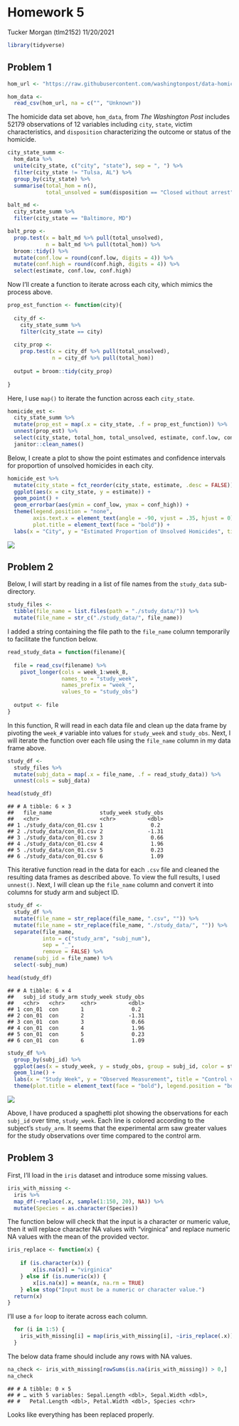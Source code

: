 Homework 5
================
Tucker Morgan (tlm2152)
11/20/2021

``` r
library(tidyverse)
```

## Problem 1

``` r
hom_url <- "https://raw.githubusercontent.com/washingtonpost/data-homicides/master/homicide-data.csv"

hom_data <- 
  read_csv(hom_url, na = c("", "Unknown"))
```

The homicide data set above, `hom_data`, from *The Washington Post*
includes 52179 observations of 12 variables including `city`, `state`,
victim characteristics, and `disposition` characterizing the outcome or
status of the homicide.

``` r
city_state_summ <- 
  hom_data %>% 
  unite(city_state, c("city", "state"), sep = ", ") %>% 
  filter(city_state != "Tulsa, AL") %>% 
  group_by(city_state) %>% 
  summarise(total_hom = n(),
            total_unsolved = sum(disposition == "Closed without arrest" | disposition == "Open/No arrest"))
```

``` r
balt_md <- 
  city_state_summ %>% 
  filter(city_state == "Baltimore, MD") 

balt_prop <- 
  prop.test(x = balt_md %>% pull(total_unsolved),
            n = balt_md %>% pull(total_hom)) %>% 
  broom::tidy() %>% 
  mutate(conf.low = round(conf.low, digits = 4)) %>% 
  mutate(conf.high = round(conf.high, digits = 4)) %>% 
  select(estimate, conf.low, conf.high)
```

Now I’ll create a function to iterate across each city, which mimics the
process above.

``` r
prop_est_function <- function(city){
  
  city_df <- 
    city_state_summ %>% 
    filter(city_state == city)
  
  city_prop <- 
    prop.test(x = city_df %>% pull(total_unsolved),
              n = city_df %>% pull(total_hom))
  
  output = broom::tidy(city_prop)
  
}
```

Here, I use `map()` to iterate the function across each `city_state`.

``` r
homicide_est <- 
  city_state_summ %>%  
  mutate(prop_est = map(.x = city_state, .f = prop_est_function)) %>% 
  unnest(prop_est) %>% 
  select(city_state, total_hom, total_unsolved, estimate, conf.low, conf.high) %>% 
  janitor::clean_names()
```

Below, I create a plot to show the point estimates and confidence
intervals for proportion of unsolved homicides in each city.

``` r
homicide_est %>% 
  mutate(city_state = fct_reorder(city_state, estimate, .desc = FALSE)) %>% 
  ggplot(aes(x = city_state, y = estimate)) +
  geom_point() +
  geom_errorbar(aes(ymin = conf_low, ymax = conf_high)) +
  theme(legend.position = "none",
        axis.text.x = element_text(angle = -90, vjust = .35, hjust = 0),
        plot.title = element_text(face = "bold")) +
  labs(x = "City", y = "Estimated Proportion of Unsolved Homicides", title = "Estimates of Unsolved Homicide Proportions in 50 US Cities")
```

![](p8105_hw5_tlm2152_files/figure-gfm/city%20state%20plot-1.png)<!-- -->

## Problem 2

Below, I will start by reading in a list of file names from the
`study_data` sub-directory.

``` r
study_files <- 
  tibble(file_name = list.files(path = "./study_data/")) %>% 
  mutate(file_name = str_c("./study_data/", file_name))
```

I added a string containing the file path to the `file_name` column
temporarily to facilitate the function below.

``` r
read_study_data = function(filename){
  
  file = read_csv(filename) %>% 
    pivot_longer(cols = week_1:week_8,
                 names_to = "study_week",
                 names_prefix = "week_",
                 values_to = "study_obs")
  
  output <- file
}
```

In this function, R will read in each data file and clean up the data
frame by pivoting the `week_#` variable into values for `study_week` and
`study_obs`. Next, I will iterate the function over each file using the
`file_name` column in my data frame above.

``` r
study_df <- 
  study_files %>% 
  mutate(subj_data = map(.x = file_name, .f = read_study_data)) %>% 
  unnest(cols = subj_data)

head(study_df)
```

    ## # A tibble: 6 × 3
    ##   file_name               study_week study_obs
    ##   <chr>                   <chr>          <dbl>
    ## 1 ./study_data/con_01.csv 1               0.2 
    ## 2 ./study_data/con_01.csv 2              -1.31
    ## 3 ./study_data/con_01.csv 3               0.66
    ## 4 ./study_data/con_01.csv 4               1.96
    ## 5 ./study_data/con_01.csv 5               0.23
    ## 6 ./study_data/con_01.csv 6               1.09

This iterative function read in the data for each `.csv` file and
cleaned the resulting data frames as described above. To view the full
results, I used `unnest()`. Next, I will clean up the `file_name` column
and convert it into columns for study arm and subject ID.

``` r
study_df <- 
  study_df %>% 
  mutate(file_name = str_replace(file_name, ".csv", "")) %>% 
  mutate(file_name = str_replace(file_name, "./study_data/", "")) %>% 
  separate(file_name,
           into = c("study_arm", "subj_num"),
           sep = "_",
           remove = FALSE) %>% 
  rename(subj_id = file_name) %>% 
  select(-subj_num)

head(study_df)
```

    ## # A tibble: 6 × 4
    ##   subj_id study_arm study_week study_obs
    ##   <chr>   <chr>     <chr>          <dbl>
    ## 1 con_01  con       1               0.2 
    ## 2 con_01  con       2              -1.31
    ## 3 con_01  con       3               0.66
    ## 4 con_01  con       4               1.96
    ## 5 con_01  con       5               0.23
    ## 6 con_01  con       6               1.09

``` r
study_df %>% 
  group_by(subj_id) %>% 
  ggplot(aes(x = study_week, y = study_obs, group = subj_id, color = study_arm)) +
  geom_line() +
  labs(x = "Study Week", y = "Observed Measurement", title = "Control vs. Experimental Arm", color = "Study Arm") +
  theme(plot.title = element_text(face = "bold"), legend.position = "bottom")
```

![](p8105_hw5_tlm2152_files/figure-gfm/study%20spaghetti%20plot-1.png)<!-- -->

Above, I have produced a spaghetti plot showing the observations for
each `subj_id` over time, `study_week`. Each line is colored according
to the subject’s `study_arm`. It seems that the experimental arm saw
greater values for the study observations over time compared to the
control arm.

## Problem 3

First, I’ll load in the `iris` dataset and introduce some missing
values.

``` r
iris_with_missing <- 
  iris %>% 
  map_df(~replace(.x, sample(1:150, 20), NA)) %>%
  mutate(Species = as.character(Species))
```

The function below will check that the input is a character or numeric
value, then it will replace character NA values with “virginica” and
replace numeric NA values with the mean of the provided vector.

``` r
iris_replace <- function(x) {
  
    if (is.character(x)) {
        x[is.na(x)] = "virginica"
    } else if (is.numeric(x)) {
        x[is.na(x)] = mean(x, na.rm = TRUE)
    } else stop("Input must be a numeric or character value.")
  return(x)
}
```

I’ll use a `for` loop to iterate across each column.

``` r
  for (i in 1:5) {
    iris_with_missing[i] = map(iris_with_missing[i], ~iris_replace(.x))
  }
```

The below data frame should include any rows with NA values.

``` r
na_check <- iris_with_missing[rowSums(is.na(iris_with_missing)) > 0,]
na_check
```

    ## # A tibble: 0 × 5
    ## # … with 5 variables: Sepal.Length <dbl>, Sepal.Width <dbl>,
    ## #   Petal.Length <dbl>, Petal.Width <dbl>, Species <chr>

Looks like everything has been replaced properly.
